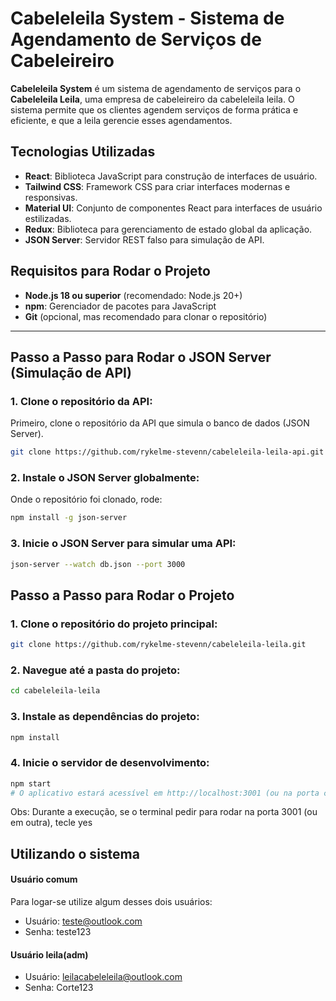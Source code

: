 # Cabeleleila System - Sistema de Agendamento de Serviços de Cabeleireiro

**Cabeleleila System** é um sistema de agendamento de serviços para o **Cabeleleila Leila**, uma empresa de cabeleireiro da cabeleleila leila. O sistema permite que os clientes agendem serviços de forma prática e eficiente, e que a leila gerencie esses agendamentos.

## Tecnologias Utilizadas

- **React**: Biblioteca JavaScript para construção de interfaces de usuário.
- **Tailwind CSS**: Framework CSS para criar interfaces modernas e responsivas.
- **Material UI**: Conjunto de componentes React para interfaces de usuário estilizadas.
- **Redux**: Biblioteca para gerenciamento de estado global da aplicação.
- **JSON Server**: Servidor REST falso para simulação de API.

## Requisitos para Rodar o Projeto

- **Node.js 18 ou superior** (recomendado: Node.js 20+)
- **npm**: Gerenciador de pacotes para JavaScript
- **Git** (opcional, mas recomendado para clonar o repositório)

---

## Passo a Passo para Rodar o JSON Server (Simulação de API)

### 1. Clone o repositório da API:

Primeiro, clone o repositório da API que simula o banco de dados (JSON Server).

```bash
git clone https://github.com/rykelme-stevenn/cabeleleila-leila-api.git
```
### 2. Instale o JSON Server globalmente:
Onde o repositório foi clonado, rode:
```bash
npm install -g json-server
```

### 3. Inicie o JSON Server para simular uma API:

```bash
json-server --watch db.json --port 3000
```

## Passo a Passo para Rodar o Projeto

### 1. Clone o repositório do projeto principal:
```bash
git clone https://github.com/rykelme-stevenn/cabeleleila-leila.git
```

### 2. Navegue até a pasta do projeto:
```bash
cd cabeleleila-leila
```

### 3. Instale as dependências do projeto:
```bash
npm install
```

### 4. Inicie o servidor de desenvolvimento:
```bash
npm start
# O aplicativo estará acessível em http://localhost:3001 (ou na porta configurada).
```

Obs: Durante a execução, se o terminal pedir para rodar na porta 3001 (ou em outra), tecle yes

## Utilizando o sistema
#### Usuário comum
Para logar-se utilize algum desses dois usuários:

- Usuário: teste@outlook.com 
- Senha: teste123

#### Usuário leila(adm)
- Usuário: leilacabeleleila@outlook.com
- Senha: Corte123
